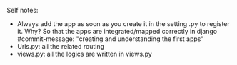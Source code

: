 Self notes:
  - Always add the app as soon as you create it in the setting .py to register it. Why? So that the apps are integrated/mapped correctly in django        #commit-message: "creating and understanding the first apps"
  - Urls.py: all the related routing
  - views.py: all the logics are written in views.py